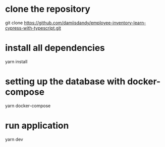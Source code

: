 
# clone the repository
git clone https://github.com/damiisdandy/employee-inventory-learn-cypress-with-typescript.git

# install all dependencies
yarn install

# setting up the database with docker-compose
yarn docker-compose

# run application
yarn dev